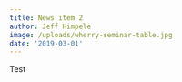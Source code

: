 ```yaml
---
title: News item 2
author: Jeff Himpele
image: /uploads/wherry-seminar-table.jpg
date: '2019-03-01'
---
```

Test
